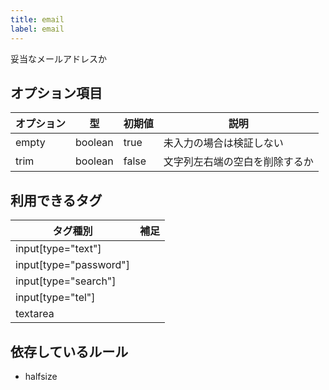 ```yaml
---
title: email
label: email
---
```


妥当なメールアドレスか

## オプション項目

| オプション | 型      | 初期値 | 説明             |
|------------|---------|--------|------------------|
| empty      | boolean | true   | 未入力の場合は検証しない |
| trim       | boolean | false  | 文字列左右端の空白を削除するか |

## 利用できるタグ

| タグ種別               | 補足 |
|------------------------|------|
| input[type="text"]     |      |
| input[type="password"] |      |
| input[type="search"]   |      |
| input[type="tel"]      |      |
| textarea               |      |

## 依存しているルール

- halfsize
